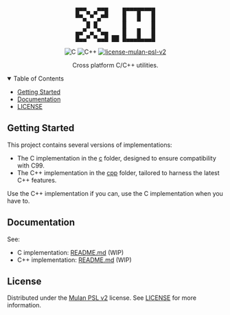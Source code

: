 <pre align="center">
█▀▀▄ ▄▀▀█    █▀▀▀█▀▀▀█
▀▀▄ ▀ ▄▀▀    █   █   █
   █ █       █       █
▄▄▀ ▄ ▀▄▄    █   █   █
█▄▄▀ ▀▄▄█ ██ █▄▄▄█▄▄▄█
</pre>


<p align="center">
  <img src="https://img.shields.io/badge/C-%2300599C.svg?style=for-the-badge&logo=c&logoColor=white" alt="C">
  <img src="https://img.shields.io/badge/C++-%2300599C.svg?style=for-the-badge&logo=c%2B%2B&logoColor=white" alt="C++">

  <a href="./LICENSE">
    <img src="https://img.shields.io/badge/license-mulax_psl_v2-green.svg?style=for-the-badge" alt="license-mulan-psl-v2">
  </a>
</p>

<p align="center">
  Cross platform C/C++ utilities.
</p>


<details open=true>
  <summary>Table of Contents</summary>
  <ul>
    <li><a href="#getting-started">Getting Started</a></li>
    <li><a href="#documentation">Documentation</a></li>
    <li><a href="#license">LICENSE</a></li>
  </ul>
</details>


## Getting Started
This project contains several versions of implementations:
- The C implementation in the [c](c) folder, designed to ensure compatibility with C99.
- The C++ implementation in the [cpp](cpp) folder, tailored to harness the latest C++ features.

Use the C++ implementation if you can, use the C implementation when you have to.

## Documentation
See:
- C implementation: [README.md](c/README.md) (WIP)
- C++ implementation: [README.md](cpp/README.md) (WIP)


## License
Distributed under the [Mulan PSL v2](http://license.coscl.org.cn/MulanPSL2)
license. See [LICENSE](LICENSE) for more information.

